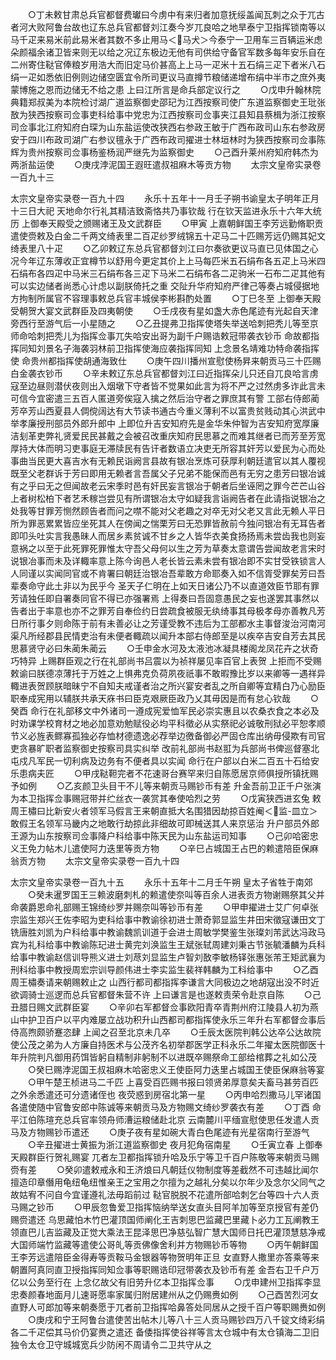 <!-- { "loadSidebar": true } -->
　　○丁未敕甘肃总兵官都督费瓛曰今虏中有来归者加意抚绥盖闻瓦刺之众于兀古者河大败阿鲁台故也辽东总兵官都督刘江奏今岁兀良哈之地旱泰宁卫指挥锁南等以马千疋来易米前此易米者其数不多止用马＜马犬＞今泰宁一卫用车三百辆运米虑朵颜福余诸卫皆来则无以给之况辽东极边无他有司供给守备官军数多每年安乐自在二州寄住鞑官俸粮岁用浩大而旧定马价甚高上上马一疋米十五石绢三疋下者米八石绢一疋如悉依旧例则边储空匮宜令所司更议马直撙节粮储递增布绢中半市之庶外夷蒙博施之恩而边储无不给之患  上曰江所言是命兵部定议行之
　　○戊申升翰林院典籍郑叔美为本院检讨湖广道监察御史邵玘为江西按察司使广东道监察御史王玭张敔为狭西按察司佥事吏科给事中党忠为江西按察司佥事夹江县知县蔡楫为浙江按察司佥事北江府知府白琛为山东盐运使改狭西右参政王敏于广西布政司山东右参政房安于四川布政司湖广右参议氊永于广西布政司擢进士林垣林时为狭西按察司佥事陈辉为贵州按察司佥事杨鉴杨润严继先为监察御史
　　○己酉升莱州府知府韩杰为两浙盐运使
　　○庚戌浡泥国王遐旺遣叔祖麻木等贡方物
　　太宗文皇帝实录卷一百九十三


太宗文皇帝实录卷一百九十四
　　永乐十五年十一月壬子朔书谕皇太子明年正月十三日大祀  天地命尔行礼其精洁致斋恪共乃事钦哉  行在钦天监进永乐十六年大统历  上御奉天殿受之颁赐诸王及文武群臣
　　○甲寅  上嘉朝鲜国王李芳远勤脩职贡遣使赍敕及白金二千两文绮表里二百疋纱罗绒锦五十疋马二十匹赐芳远仍赐其妃文绮表里八十疋
　　○乙卯敕辽东总兵官都督刘江曰尔奏欲更议马直已见体国之心况今年辽东薄收正宜樽节以舒用今更定其价上上马每匹米五石绢布各五疋上马米四石绢布各四疋中马米三石绢布各三疋下马米二石绢布各二疋驹米一石布二疋其他有可以实边储者尚悉心计虑以副朕倚托之重  交阯升华府知府严律己等奏占城侵据地方拘制所属官不容理事敕总兵官丰城侯李彬斟酌处置
　　○丁巳冬至  上御奉天殿受朝贺大宴文武群臣及四夷朝使
　　○壬戌夜有星如盏大赤色尾迹有光起自天津旁西行至游气后一小星随之
　　○乙丑提弗卫指挥使塔失举送哈刺把秃儿等至京师命哈刺把秃儿为指挥佥事兀失哈安出哥为副千户赐诰敕冠带袭衣钞币  命故都指挥同知刘景名子海袭羽林前卫指挥使海应袭指挥同知  上念景名靖难功特命袭指挥使  命贵州都指挥使胡通海致仕
　　○庚午四川播州宣慰使杨昇来朝贡马三十匹赐白金袭衣钞币
　　○辛未敕辽东总兵官都督刘江曰近指挥朵儿只还自兀良哈言虏寇至边昼则潜伏夜则出入烟墩下守者皆不觉果如此言为将不严之过然虏多诈此言未可信今宜密遣三五百人匿道旁俟寇入擒之然后治守者之罪庶其有警  工部右侍郎蔺芳卒芳山西夏县人倜傥阔达有大节读书通古今重义薄利不以富贵贫贱动其心洪武中举孝廉授刑部员外郎升郎中  上即位升吉安知府先是金华朱仲智为吉安知府宽厚廉洁刬革吏弊礼贤爱民民甚戴之会被召改重庆知府民思慕之而难其继者已而芳至芳宽厚持大体而明习吏事庭无滞牍民有告讦者数语立决吏无所容其奸芳以爱民为心而处事曲当民更大喜吉水有无赖民诣阙言县故有银冶烹炼可获厚利朝廷遣官以其人覆视既至父老群诉于芳曰即用无赖者言吾属父子兄弟不能保而邑有无穷之患芳曰银冶诚有之乎曰无之但闻故老云宋季时邑有奸民妄言银冶于朝者后坐诬罔之罪今芒芒山谷上者树松柏下者艺禾稼岂尝见有所谓银冶太守如疑我言诣阙告者在此请指说银冶之处我等甘罪芳恻然顾告者而问之噤不能对父老趣之对卒无对父老又言此无赖人平日所为罪恶累累皆应坐死其人在傍闻之惴栗芳曰无恐罪皆赦前今独问银冶有无耳告者即叩头吐实言我愚昧人而居乡素贫诚不甘乡之人皆华衣美食扬扬焉未尝齿我也则妄意祸之以至于此死罪死罪惟太守吾父母何以生之芳为草奏太意谓告尝闻故老言宋时说银冶事而未及详輙率意上陈今询邑人老长皆云素未尝有银冶即不实甘受铁锁言人人同谨以实闻同官或不肯署曰朝廷治银冶吾辈敢方命耶奏入如不信胥受罪矣芳曰吾辈奏命守此土非以为民乎今  圣天子仁明在上如天日诸公乃不以直道效臣节耶有罪芳请独任即自署奏同官不得已亦强署焉  上得奏曰吾固意愚民之妄也遂罢其事然以告者出于率意也亦不之罪芳自奉俭约日尝疏食被服无纨绮事其母极孝母亦善教凡芳日所行事夕则命陈于前有未善必让之芳谨受教不违后为工部都水主事督浚治河南河渠凡所经郡县民情吏治有未便者輙疏以闻升本部右侍郎至是以疾卒吉安自芳去其民思慕贤守必曰朱蔺朱蔺云
　　○壬申金水河及太液池冰凝具楼阁龙凤花卉之状奇巧特异  上赐群臣观之行在礼部尚书吕震以为祯祥屡见率百官上表贺  上拒而不受赐敕谕曰朕德凉薄托于万姓之上惧弗克负荷夙夜祇事不敢暇豫比岁以来卿等一遇祥异輙进表贺顾朕暗昧宁不自知夫戒谨者治之所兴宴安者乱之所自卿等宜精白乃心励臣职奉成宪用以辅朕共承天庥书曰臣克艰厥臣政乃乂其毋因是而有怠心钦哉
　　○癸酉  命行在礼部移文中外诸司一遵成宪爱恤军民必崇实惠且以农桑衣食之本必及时劝课学校育材之地必加意劝勉赋役必均平科徵必从实祭祀必诚敬刑狱必平恕孝顺节义必旌表鳏寡孤独必存恤材德遗逸必荐举边徼备御必严固仓库出纳毋侵欺有司官吏贪暴旷职者监察御史按察司具实纠举  改前礼部尚书赵羾为兵部尚书俾巡督塞北屯戍凡军民一切利病及边务有不便者具以实闻  命行在户部以白米二百五十石给安乐患病夫匠
　　○甲戌鞑靼完者不花速哥台赛罕来归自陈愿居京师俱授所镇抚赐予如例
　　○乙亥颜卫头目干不儿等来朝贡马赐钞币有差  升金吾前卫正千户张演为本卫指挥佥事赐冠带并纻丝衣一袭赏其奉使哈烈之劳
　　○戊寅狭西进玄兔  敕周王橚曰比新安火者领军马假言王来朝直抵大名围猎因劫掠百姓阉＜监-皿立＞敢假王名领军马畿内之地敢行劫掠此非细故可即械送其人来京惩治  升户部员外郎王源为山东按察司佥事降户科给事中陈天民为山东盐运司知事
　　○己卯哈密忠义王免力帖木儿遣使阿力迭里等贡方物
　　○辛巳占城国王占巴的赖遣陪臣保麻翁贡方物
　　太宗文皇帝实录卷一百九十四


太宗文皇帝实录卷一百九十五
　　永乐十五年十二月壬午朔  皇太子省牲于南郊
　　○癸未暹罗国王三赖波磨刺札的赖遣使奈叫等百余人进表贡方物谢赐祭其父并命袭爵恩命礼部赐王锦绮纱罗并赐奈叫等钞币有差
　　○甲申擢进士艾广何卓张宗监生郑兴王佐李昭为吏科给事中教谕徐初进士萧奇郭显监生井田宋徵寇谦田文丁铣唐胜刘凯为户科给事中教谕魏凯训道于会进士周敏学樊鉴生张璨刘芾武达冯政马宾为礼科给事中教谕陈玘进士黄完刘涣监生王斌张轼周建刘秉古节张毓潘麟为兵科给事中教谕赵信训导熊义进士刘荩刘显监生卢智刘敔李敏杨铎张惠张芾王矩武襄为刑科给事中教授周宏宗训导颜伟进士李实监生裴祥韩麟为工科给事中
　　○乙酉周王橚奏请来朝赐敕止之  山西行都司都指挥李谦言大同极边之地胡寇出没不时近欲调骑士巡逻而总兵官都督朱营不许  上曰谦言是也遂敕责荣令赴京自陈
　　○己丑腊日赐文武群臣宴
　　○辛卯右军都督佥事欧阳青卒青荆州府江陵县人初为燕山中护卫百户以平内难屡立战功积升山西都司都指挥使永乐三年升右军都督佥事后侍高煦颇骄蹇恣肆  上闻之召至北京未几卒
　　○壬辰太医院判韩公达卒公达故院使公茂之弟为人方廉自持医术与公茂齐名初举郡医学正科永乐二年擢太医院御医十年升院判凡御用药饵皆躬自精制非躬制不以进既卒赐祭命工部给棺葬之礼如公茂
　　○癸巳赐浡泥国王叔祖麻木哈密忠义王使臣阿力迭里占城国王使臣保麻翁等宴
　　○甲午楚王桢进马二千匹  上喜受百匹赐书报曰领贤弟厚意矣夫畜马甚劳百匹之外余悉遣还可分遗诸侄也  夜荧惑到房宿北第一星
　　○丙申哈烈撒马儿罕诸国各遣使随中官鲁安郎中陈诚等来朝贡马及方物赐文绮纱罗袭衣有差
　　○丁酉  命平江伯陈瑄充总兵官率领舟师漕运粮储赴北京  云南麓川平缅宣慰使思任发遣人贡马及方物赐钞币遣还
　　○庚子夜有星如碗大青白色尾迹有光星宿南行至游气
　　○辛丑擢进士黄振为浙江道监察御史  夜月犯角宿南星
　　○壬寅立春  上御奉天殿群臣行贺礼赐宴  兀者左卫都指挥锁升哈及乐宁等卫千百户陈敬等来朝贡马赐赍有差
　　○癸卯遣敕戒永和王济烺曰凡朝廷仪物制度等差截然不可违越比闻尔擅造印章僭用龟纽龟纽惟亲王之宝用之尔擅为之越礼分矣以尔年少及念尔父同气之故姑宥不问自今宜谨遵礼法毋蹈前过  鞑官脱脱不花遣所部哈刺乞台等四十六人贡马赐之钞币
　　○甲辰忽鲁爱卫指挥恼纳举送女直头目阿羊加等至京授官有差仍赐赍遣还  乌思藏怕木竹巴灌顶国师阐化王吉刺思巴监藏巴里藏卜必力工瓦阐教王领直巴儿吉监藏及正觉大乘法王昆泽思巴净慈弘智广慧大国师日托巴灌顶慧慈净戒大国师端竹监藏等遣使公哥癿等贡佛像舍利并方物赐钞币等物
　　○丙午朝鲜国王李芳远遣陪臣金得寿等贡鞍马金银器等物贺明年正旦  女直野人撒里亦答乘等来朝置阿真同直卫授指挥同知佥事等职赐诰印冠带袭衣及钞币有差  金吾右卫千户万亿以公务至行在  上念亿故父有旧劳升亿本卫指挥佥事
　　○戊申建州卫指挥李显忠奏颜春地面月儿速哥愿率家属归附居建州从之仍赐赉如例
　　○己酉苦烈河女直野人可郎加等来朝奏愿于兀者前卫指挥哈鼻答处同居从之授千百户等职赐赉如例
　　○庚戌和宁王阿鲁台遣使苦出帖木儿等八十三人贡马赐钞四万八千锭文绮彩绢各二千疋偿其马价仍宴赉之遣还  备倭指挥使谷祥等言太仓城中有太仓镇海二卫旧独令太仓卫守城城宽兵少防闲不周请令二卫共守从之
